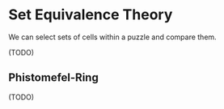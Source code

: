 # Set Equivalence Theory
We can select sets of cells within a puzzle and compare them.

(TODO)

## Phistomefel-Ring
(TODO)

